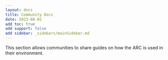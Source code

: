 ```yaml
---
layout: docs
title: Community Docs
date: 2023-08-02
add toc: true
add support: false
add sidebar: _sidebars/mainSidebar.md
---
```


This section allows communities to share guides on how the ARC is used in their environment.
